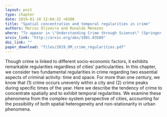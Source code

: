 ```yaml
---
layout: post
type: chapter
date: 2019-01-10 12:04:22 +0100
title: "Spatial concentration and temporal regularities in crime"
authors: Marcos Oliveira and Ronaldo Menezes
where: "To appear in \"Understanding Crime through Science\" (Springer Computational Social Sciences series). 2019."
arxiv_link: "http://arxiv.org/abs/1901.03589"
doi_link: ""
paper_download: "files/2019_OM_crime_regularities.pdf"
---
```

Though crime is linked to different socio-economic factors, it exhibits remarkable regularities regardless of cities’ particularities. In this chapter, we consider two fundamental regularities in crime regarding two essential aspects of criminal activity: time and space. For more than one century, we know that (1) crime occurs unevenly within a city and (2) crime peaks during specific times of the year. Here we describe the tendency of crime to concentrate spatially and to exhibit temporal regularities. We examine these phenomena from the complex-system perspective of cities, accounting for the possibility of both spatial heterogeneity and non-stationarity in urban phenomena.
